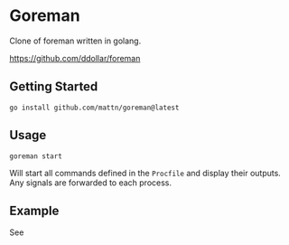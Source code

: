 # Goreman

Clone of foreman written in golang.

https://github.com/ddollar/foreman

## Getting Started

    go install github.com/mattn/goreman@latest

## Usage

    goreman start

Will start all commands defined in the `Procfile` and display their outputs.
Any signals are forwarded to each process.

## Example

See